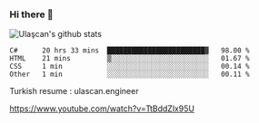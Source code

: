 ### Hi there 👋


<!--
**UlascanKilic/ulascankilic** is a ✨ _special_ ✨ repository because its `README.md` (this file) appears on your GitHub profile.

Here are some ideas to get you started:

- 🔭 I’m currently working on ...
- 🌱 I’m currently learning ...
- 👯 I’m looking to collaborate on ...
- 🤔 I’m looking for help with ...
- 💬 Ask me about ...
- 📫 How to reach me: ...
- 😄 Pronouns: ...
- ⚡ Fun fact: ...
-->

![Ulaşcan's github stats](https://github-readme-stats.vercel.app/api?username=ulascankilic&show_icons=true&title_color=fff&icon_color=79ff97&text_color=9f9f9f&bg_color=151515)


<!--START_SECTION:waka-->
```text
C#      20 hrs 33 mins  ████████████████████████▓   98.00 % 
HTML    21 mins         ▒░░░░░░░░░░░░░░░░░░░░░░░░   01.67 % 
CSS     1 min           ░░░░░░░░░░░░░░░░░░░░░░░░░   00.14 % 
Other   1 min           ░░░░░░░░░░░░░░░░░░░░░░░░░   00.11 % 
```
<!--END_SECTION:waka-->


Turkish resume : <youtube>ulascan.engineer</youtube>


<youtube>https://www.youtube.com/watch?v=TtBddZlx95U</youtube>



